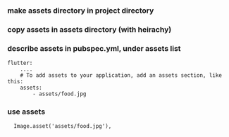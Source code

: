 ### make assets directory in project directory

### copy assets in assets directory (with heirachy)

### describe assets in pubspec.yml, under assets list
```
flutter:
    ....
    # To add assets to your application, add an assets section, like this:
    assets:
        - assets/food.jpg
```

### use assets
```
  Image.asset('assets/food.jpg'),
```